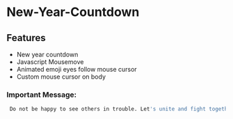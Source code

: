 # New-Year-Countdown

## Features
* New year countdown
* Javascript Mousemove
* Animated emoji eyes follow mouse cursor
* Custom mouse cursor on body

### Important Message: 
```sh
 Do not be happy to see others in trouble. Let's unite and fight together against Covid-19.
```

